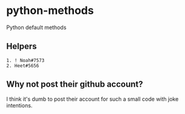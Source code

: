 # python-methods
Python default methods

## Helpers
```
1. ! Noah#7573
2. Heet#5656
```

## Why not post their github account?
I think it's dumb to post their account for such a small code with joke intentions.

